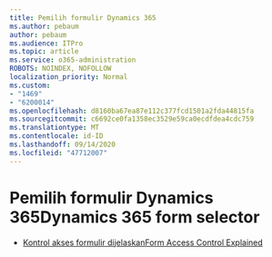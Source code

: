 ```yaml
---
title: Pemilih formulir Dynamics 365
ms.author: pebaum
author: pebaum
ms.audience: ITPro
ms.topic: article
ms.service: o365-administration
ROBOTS: NOINDEX, NOFOLLOW
localization_priority: Normal
ms.custom:
- "1469"
- "6200014"
ms.openlocfilehash: d8160ba67ea87e112c377fcd1501a2fda44815fa
ms.sourcegitcommit: c6692ce0fa1358ec3529e59ca0ecdfdea4cdc759
ms.translationtype: MT
ms.contentlocale: id-ID
ms.lasthandoff: 09/14/2020
ms.locfileid: "47712007"
---
```

# <a name="dynamics-365-form-selector"></a><span data-ttu-id="5d3db-102">Pemilih formulir Dynamics 365</span><span class="sxs-lookup"><span data-stu-id="5d3db-102">Dynamics 365 form selector</span></span>

* [<span data-ttu-id="5d3db-103">Kontrol akses formulir dijelaskan</span><span class="sxs-lookup"><span data-stu-id="5d3db-103">Form Access Control Explained</span></span>](https://docs.microsoft.com/dynamics365/customer-engagement/customize/control-access-forms)
